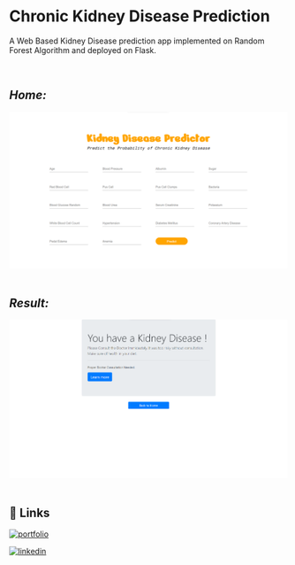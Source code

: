 # Chronic Kidney Disease Prediction

A Web Based Kidney Disease prediction app implemented on Random Forest Algorithm and deployed on Flask.

<br>

## *Home:*
<img src='images/home.png'>
<br>
<br>

## *Result:*
<img src='images/predict.png'>

<br>
<br>

## 🔗 Links
[![portfolio](https://img.shields.io/badge/my_portfolio-000?style=for-the-badge&logo=ko-fi&logoColor=white)](https://rohitkrtiwari.github.io/Portfolio)

[![linkedin](https://img.shields.io/badge/linkedin-0A66C2?style=for-the-badge&logo=linkedin&logoColor=white)](https://www.linkedin.com/in/rohitkrtiwari/)
